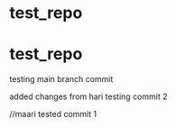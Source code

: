 # test_repo
# test_repo

testing main branch commit

added changes from hari
testing commit 2



//maari 
tested commit 1
